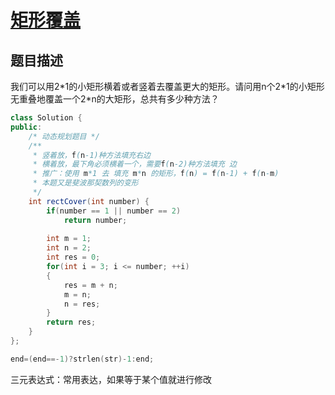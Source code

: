 # [矩形覆盖](https://www.nowcoder.com/practice/72a5a919508a4251859fb2cfb987a0e6?tpId=13&tqId=11163&tPage=1&rp=1&ru=/ta/coding-interviews&qru=/ta/coding-interviews/question-ranking)

## 题目描述

我们可以用2\*1的小矩形横着或者竖着去覆盖更大的矩形。请问用n个2\*1的小矩形无重叠地覆盖一个2*n的大矩形，总共有多少种方法？



```java
class Solution {
public:
    /* 动态规划题目 */
    /**
     * 竖着放，f(n-1)种方法填充右边
     * 横着放，最下角必须横着一个，需要f(n-2)种方法填充 边
     * 推广：使用 m*1 去 填充 m*n 的矩形，f(n) = f(n-1) + f(n-m)
     * 本题又是斐波那契数列的变形
     */
    int rectCover(int number) {
        if(number == 1 || number == 2)
            return number;
        
        int m = 1;
        int n = 2;
        int res = 0;
        for(int i = 3; i <= number; ++i)
        {
            res = m + n;
            m = n;
            n = res;
        }
        return res;
    }
};
```

```c
end=(end==-1)?strlen(str)-1:end;
```

三元表达式：常用表达，如果等于某个值就进行修改

